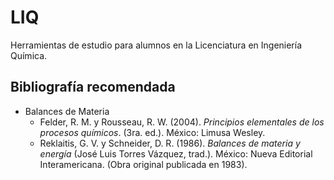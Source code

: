 # LIQ
Herramientas de estudio para alumnos en la Licenciatura en Ingeniería Química.

## Bibliografía recomendada
* Balances de Materia
  * Felder, R. M. y Rousseau, R. W. (2004). *Principios elementales de los procesos químicos*. (3ra. ed.). México: Limusa Wesley.
  * Reklaitis, G. V. y Schneider, D. R. (1986). *Balances de materia y energía* (José Luis Torres Vázquez, trad.). México: Nueva Editorial Interamericana. (Obra original publicada en 1983). 